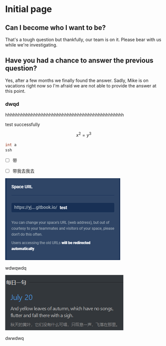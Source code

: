 # Initial page

## Can I become who I want to be?

That's a tough question but thankfully, our team is on it. Please bear with us while we're investigating.

## Have you had a chance to answer the previous question?

Yes, after a few months we finally found the answer. Sadly, Mike is on vacations right now so I'm afraid we are not able to provide the answer at this point.

### dwqd

hhhhhhhhhhhhhhhhhhhhhhhhhhhhhhhhhhhhhhhhhhhhhh

test successfully

$$
x^2=y^3
$$

```cpp
int a
ssh
```

* [ ] 带
* [ ] 带我去我去





![dwqdqw](.gitbook/assets/image%20%281%29.png)



wdwqwdq

![](.gitbook/assets/image%20%282%29.png)

dwwdwq



